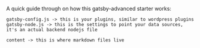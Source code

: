 A quick guide through on how this gatsby-advanced starter works:

```
gatsby-config.js -> this is your plugins, similar to wordpress plugins
gatsby-node.js -> this is the settings to point your data sources, it's an actual backend nodejs file
```

```
content -> this is where markdown files live
```